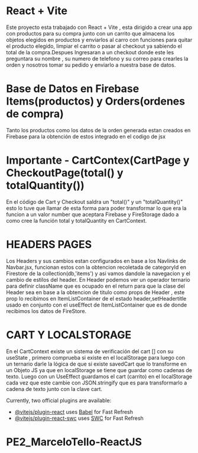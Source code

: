 # React + Vite

Este proyecto esta trabajado con React + Vite , esta dirigido a crear una app con productos para su compra junto con un carrito que almacena los objetos elegidos en productos y enviarlos al carro con funciones para quitar el producto elegido, limpiar el carrito o pasar al checkout ya sabiendo el total de la compra.Despues Ingresaran a un checkout donde este les preguntara su nombre , su numero de telefono y su correo para crearles la orden y nosotros tomar su pedido y enviarlo a nuestra base de datos.

# Base de Datos en Firebase Items(productos) y Orders(ordenes de compra)
Tanto los productos como los datos de la orden generada estan creados en Firebase para la obtención de estos integrado en el codigo de jsx

# Importante - CartContex(CartPage y CheckoutPage(total() y totalQuantity())

En el código de Cart y Checkout saldra un "total()" y un "totalQuantity()" esto lo tuve que llamar de esta forma para poder transformar lo que era la funcion a un valor number que aceptara Firebase y FireStorage dado a como cree la función total y totalQuantity en CartContext.

# HEADERS PAGES

Los Headers y sus cambios estan configurados en base a los Navlinks de Navbar.jsx, funcionan estos con la obtencion recoletada de categoryId en Firestore de la collection(db,'items') y asi vamos dandole la navegacion y el cambio de estilos del header. 
En Header podemos ver un operador ternario para definir className que es ocupado en el return para que la clase del Header sea en base a la obtencion de titulo como props de Header , este prop lo recibimos en ItemListContainer de el estado header,setHeadertitle usado en conjunto con el useEffect de ItemListContainer que es de donde recibimos los datos de FireStore. 


# CART Y LOCALSTORAGE

En el CartContext existe un sistema de verificación del cart [] con su useState , primero comprueba si existe en el localStorage para luego con un ternario darle la lógica de que si existe savedCart que lo transforme en un Objeto JS ya que en localStorage se tiene que guardar como cadenas de texto.
Luego con un UseEffect guardamos el cart (carrito) en el localStorage cada vez que este cambie con JSON.stringify que es para transformarlo a cadena de texto junto con la clave cart.





Currently, two official plugins are available:

- [@vitejs/plugin-react](https://github.com/vitejs/vite-plugin-react/blob/main/packages/plugin-react/README.md) uses [Babel](https://babeljs.io/) for Fast Refresh
- [@vitejs/plugin-react-swc](https://github.com/vitejs/vite-plugin-react-swc) uses [SWC](https://swc.rs/) for Fast Refresh
# PE2_MarceloTello-ReactJS
